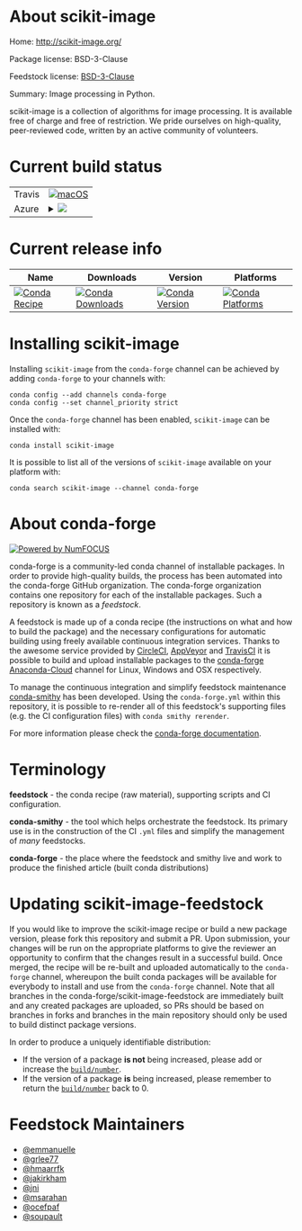 About scikit-image
==================

Home: http://scikit-image.org/

Package license: BSD-3-Clause

Feedstock license: [BSD-3-Clause](https://github.com/conda-forge/scikit-image-feedstock/blob/master/LICENSE.txt)

Summary: Image processing in Python.

scikit-image is a collection of algorithms for image processing.
It is available free of charge and free of restriction.
We pride ourselves on high-quality, peer-reviewed code,
written by an active community of volunteers.


Current build status
====================


<table><tr>
    <td>Travis</td>
    <td>
      <a href="https://travis-ci.com/conda-forge/scikit-image-feedstock">
        <img alt="macOS" src="https://img.shields.io/travis/com/conda-forge/scikit-image-feedstock/master.svg?label=macOS">
      </a>
    </td>
  </tr>
    
  <tr>
    <td>Azure</td>
    <td>
      <details>
        <summary>
          <a href="https://dev.azure.com/conda-forge/feedstock-builds/_build/latest?definitionId=1882&branchName=master">
            <img src="https://dev.azure.com/conda-forge/feedstock-builds/_apis/build/status/scikit-image-feedstock?branchName=master">
          </a>
        </summary>
        <table>
          <thead><tr><th>Variant</th><th>Status</th></tr></thead>
          <tbody><tr>
              <td>linux_64_numpy1.18python3.7.____cpythonpython_implcpython</td>
              <td>
                <a href="https://dev.azure.com/conda-forge/feedstock-builds/_build/latest?definitionId=1882&branchName=master">
                  <img src="https://dev.azure.com/conda-forge/feedstock-builds/_apis/build/status/scikit-image-feedstock?branchName=master&jobName=linux&configuration=linux_64_numpy1.18python3.7.____cpythonpython_implcpython" alt="variant">
                </a>
              </td>
            </tr><tr>
              <td>linux_64_numpy1.18python3.8.____cpythonpython_implcpython</td>
              <td>
                <a href="https://dev.azure.com/conda-forge/feedstock-builds/_build/latest?definitionId=1882&branchName=master">
                  <img src="https://dev.azure.com/conda-forge/feedstock-builds/_apis/build/status/scikit-image-feedstock?branchName=master&jobName=linux&configuration=linux_64_numpy1.18python3.8.____cpythonpython_implcpython" alt="variant">
                </a>
              </td>
            </tr><tr>
              <td>linux_64_numpy1.19python3.7.____73_pypypython_implpypy</td>
              <td>
                <a href="https://dev.azure.com/conda-forge/feedstock-builds/_build/latest?definitionId=1882&branchName=master">
                  <img src="https://dev.azure.com/conda-forge/feedstock-builds/_apis/build/status/scikit-image-feedstock?branchName=master&jobName=linux&configuration=linux_64_numpy1.19python3.7.____73_pypypython_implpypy" alt="variant">
                </a>
              </td>
            </tr><tr>
              <td>linux_64_numpy1.19python3.9.____cpythonpython_implcpython</td>
              <td>
                <a href="https://dev.azure.com/conda-forge/feedstock-builds/_build/latest?definitionId=1882&branchName=master">
                  <img src="https://dev.azure.com/conda-forge/feedstock-builds/_apis/build/status/scikit-image-feedstock?branchName=master&jobName=linux&configuration=linux_64_numpy1.19python3.9.____cpythonpython_implcpython" alt="variant">
                </a>
              </td>
            </tr><tr>
              <td>linux_64_numpy1.21python3.10.____cpythonpython_implcpython</td>
              <td>
                <a href="https://dev.azure.com/conda-forge/feedstock-builds/_build/latest?definitionId=1882&branchName=master">
                  <img src="https://dev.azure.com/conda-forge/feedstock-builds/_apis/build/status/scikit-image-feedstock?branchName=master&jobName=linux&configuration=linux_64_numpy1.21python3.10.____cpythonpython_implcpython" alt="variant">
                </a>
              </td>
            </tr><tr>
              <td>linux_aarch64_numpy1.18python3.7.____cpythonpython_implcpython</td>
              <td>
                <a href="https://dev.azure.com/conda-forge/feedstock-builds/_build/latest?definitionId=1882&branchName=master">
                  <img src="https://dev.azure.com/conda-forge/feedstock-builds/_apis/build/status/scikit-image-feedstock?branchName=master&jobName=linux&configuration=linux_aarch64_numpy1.18python3.7.____cpythonpython_implcpython" alt="variant">
                </a>
              </td>
            </tr><tr>
              <td>linux_aarch64_numpy1.18python3.8.____cpythonpython_implcpython</td>
              <td>
                <a href="https://dev.azure.com/conda-forge/feedstock-builds/_build/latest?definitionId=1882&branchName=master">
                  <img src="https://dev.azure.com/conda-forge/feedstock-builds/_apis/build/status/scikit-image-feedstock?branchName=master&jobName=linux&configuration=linux_aarch64_numpy1.18python3.8.____cpythonpython_implcpython" alt="variant">
                </a>
              </td>
            </tr><tr>
              <td>linux_aarch64_numpy1.19python3.7.____73_pypypython_implpypy</td>
              <td>
                <a href="https://dev.azure.com/conda-forge/feedstock-builds/_build/latest?definitionId=1882&branchName=master">
                  <img src="https://dev.azure.com/conda-forge/feedstock-builds/_apis/build/status/scikit-image-feedstock?branchName=master&jobName=linux&configuration=linux_aarch64_numpy1.19python3.7.____73_pypypython_implpypy" alt="variant">
                </a>
              </td>
            </tr><tr>
              <td>linux_aarch64_numpy1.19python3.9.____cpythonpython_implcpython</td>
              <td>
                <a href="https://dev.azure.com/conda-forge/feedstock-builds/_build/latest?definitionId=1882&branchName=master">
                  <img src="https://dev.azure.com/conda-forge/feedstock-builds/_apis/build/status/scikit-image-feedstock?branchName=master&jobName=linux&configuration=linux_aarch64_numpy1.19python3.9.____cpythonpython_implcpython" alt="variant">
                </a>
              </td>
            </tr><tr>
              <td>linux_aarch64_numpy1.21python3.10.____cpythonpython_implcpython</td>
              <td>
                <a href="https://dev.azure.com/conda-forge/feedstock-builds/_build/latest?definitionId=1882&branchName=master">
                  <img src="https://dev.azure.com/conda-forge/feedstock-builds/_apis/build/status/scikit-image-feedstock?branchName=master&jobName=linux&configuration=linux_aarch64_numpy1.21python3.10.____cpythonpython_implcpython" alt="variant">
                </a>
              </td>
            </tr><tr>
              <td>linux_ppc64le_numpy1.18python3.7.____cpythonpython_implcpython</td>
              <td>
                <a href="https://dev.azure.com/conda-forge/feedstock-builds/_build/latest?definitionId=1882&branchName=master">
                  <img src="https://dev.azure.com/conda-forge/feedstock-builds/_apis/build/status/scikit-image-feedstock?branchName=master&jobName=linux&configuration=linux_ppc64le_numpy1.18python3.7.____cpythonpython_implcpython" alt="variant">
                </a>
              </td>
            </tr><tr>
              <td>linux_ppc64le_numpy1.18python3.8.____cpythonpython_implcpython</td>
              <td>
                <a href="https://dev.azure.com/conda-forge/feedstock-builds/_build/latest?definitionId=1882&branchName=master">
                  <img src="https://dev.azure.com/conda-forge/feedstock-builds/_apis/build/status/scikit-image-feedstock?branchName=master&jobName=linux&configuration=linux_ppc64le_numpy1.18python3.8.____cpythonpython_implcpython" alt="variant">
                </a>
              </td>
            </tr><tr>
              <td>linux_ppc64le_numpy1.19python3.7.____73_pypypython_implpypy</td>
              <td>
                <a href="https://dev.azure.com/conda-forge/feedstock-builds/_build/latest?definitionId=1882&branchName=master">
                  <img src="https://dev.azure.com/conda-forge/feedstock-builds/_apis/build/status/scikit-image-feedstock?branchName=master&jobName=linux&configuration=linux_ppc64le_numpy1.19python3.7.____73_pypypython_implpypy" alt="variant">
                </a>
              </td>
            </tr><tr>
              <td>linux_ppc64le_numpy1.19python3.9.____cpythonpython_implcpython</td>
              <td>
                <a href="https://dev.azure.com/conda-forge/feedstock-builds/_build/latest?definitionId=1882&branchName=master">
                  <img src="https://dev.azure.com/conda-forge/feedstock-builds/_apis/build/status/scikit-image-feedstock?branchName=master&jobName=linux&configuration=linux_ppc64le_numpy1.19python3.9.____cpythonpython_implcpython" alt="variant">
                </a>
              </td>
            </tr><tr>
              <td>linux_ppc64le_numpy1.21python3.10.____cpythonpython_implcpython</td>
              <td>
                <a href="https://dev.azure.com/conda-forge/feedstock-builds/_build/latest?definitionId=1882&branchName=master">
                  <img src="https://dev.azure.com/conda-forge/feedstock-builds/_apis/build/status/scikit-image-feedstock?branchName=master&jobName=linux&configuration=linux_ppc64le_numpy1.21python3.10.____cpythonpython_implcpython" alt="variant">
                </a>
              </td>
            </tr><tr>
              <td>osx_64_numpy1.18python3.7.____cpythonpython_implcpython</td>
              <td>
                <a href="https://dev.azure.com/conda-forge/feedstock-builds/_build/latest?definitionId=1882&branchName=master">
                  <img src="https://dev.azure.com/conda-forge/feedstock-builds/_apis/build/status/scikit-image-feedstock?branchName=master&jobName=osx&configuration=osx_64_numpy1.18python3.7.____cpythonpython_implcpython" alt="variant">
                </a>
              </td>
            </tr><tr>
              <td>osx_64_numpy1.18python3.8.____cpythonpython_implcpython</td>
              <td>
                <a href="https://dev.azure.com/conda-forge/feedstock-builds/_build/latest?definitionId=1882&branchName=master">
                  <img src="https://dev.azure.com/conda-forge/feedstock-builds/_apis/build/status/scikit-image-feedstock?branchName=master&jobName=osx&configuration=osx_64_numpy1.18python3.8.____cpythonpython_implcpython" alt="variant">
                </a>
              </td>
            </tr><tr>
              <td>osx_64_numpy1.19python3.7.____73_pypypython_implpypy</td>
              <td>
                <a href="https://dev.azure.com/conda-forge/feedstock-builds/_build/latest?definitionId=1882&branchName=master">
                  <img src="https://dev.azure.com/conda-forge/feedstock-builds/_apis/build/status/scikit-image-feedstock?branchName=master&jobName=osx&configuration=osx_64_numpy1.19python3.7.____73_pypypython_implpypy" alt="variant">
                </a>
              </td>
            </tr><tr>
              <td>osx_64_numpy1.19python3.9.____cpythonpython_implcpython</td>
              <td>
                <a href="https://dev.azure.com/conda-forge/feedstock-builds/_build/latest?definitionId=1882&branchName=master">
                  <img src="https://dev.azure.com/conda-forge/feedstock-builds/_apis/build/status/scikit-image-feedstock?branchName=master&jobName=osx&configuration=osx_64_numpy1.19python3.9.____cpythonpython_implcpython" alt="variant">
                </a>
              </td>
            </tr><tr>
              <td>osx_64_numpy1.21python3.10.____cpythonpython_implcpython</td>
              <td>
                <a href="https://dev.azure.com/conda-forge/feedstock-builds/_build/latest?definitionId=1882&branchName=master">
                  <img src="https://dev.azure.com/conda-forge/feedstock-builds/_apis/build/status/scikit-image-feedstock?branchName=master&jobName=osx&configuration=osx_64_numpy1.21python3.10.____cpythonpython_implcpython" alt="variant">
                </a>
              </td>
            </tr><tr>
              <td>osx_arm64_numpy1.19python3.8.____cpython</td>
              <td>
                <a href="https://dev.azure.com/conda-forge/feedstock-builds/_build/latest?definitionId=1882&branchName=master">
                  <img src="https://dev.azure.com/conda-forge/feedstock-builds/_apis/build/status/scikit-image-feedstock?branchName=master&jobName=osx&configuration=osx_arm64_numpy1.19python3.8.____cpython" alt="variant">
                </a>
              </td>
            </tr><tr>
              <td>osx_arm64_numpy1.19python3.9.____cpython</td>
              <td>
                <a href="https://dev.azure.com/conda-forge/feedstock-builds/_build/latest?definitionId=1882&branchName=master">
                  <img src="https://dev.azure.com/conda-forge/feedstock-builds/_apis/build/status/scikit-image-feedstock?branchName=master&jobName=osx&configuration=osx_arm64_numpy1.19python3.9.____cpython" alt="variant">
                </a>
              </td>
            </tr><tr>
              <td>osx_arm64_numpy1.21python3.10.____cpython</td>
              <td>
                <a href="https://dev.azure.com/conda-forge/feedstock-builds/_build/latest?definitionId=1882&branchName=master">
                  <img src="https://dev.azure.com/conda-forge/feedstock-builds/_apis/build/status/scikit-image-feedstock?branchName=master&jobName=osx&configuration=osx_arm64_numpy1.21python3.10.____cpython" alt="variant">
                </a>
              </td>
            </tr><tr>
              <td>win_64_numpy1.18python3.7.____cpythonpython_implcpython</td>
              <td>
                <a href="https://dev.azure.com/conda-forge/feedstock-builds/_build/latest?definitionId=1882&branchName=master">
                  <img src="https://dev.azure.com/conda-forge/feedstock-builds/_apis/build/status/scikit-image-feedstock?branchName=master&jobName=win&configuration=win_64_numpy1.18python3.7.____cpythonpython_implcpython" alt="variant">
                </a>
              </td>
            </tr><tr>
              <td>win_64_numpy1.18python3.8.____cpythonpython_implcpython</td>
              <td>
                <a href="https://dev.azure.com/conda-forge/feedstock-builds/_build/latest?definitionId=1882&branchName=master">
                  <img src="https://dev.azure.com/conda-forge/feedstock-builds/_apis/build/status/scikit-image-feedstock?branchName=master&jobName=win&configuration=win_64_numpy1.18python3.8.____cpythonpython_implcpython" alt="variant">
                </a>
              </td>
            </tr><tr>
              <td>win_64_numpy1.19python3.7.____73_pypypython_implpypy</td>
              <td>
                <a href="https://dev.azure.com/conda-forge/feedstock-builds/_build/latest?definitionId=1882&branchName=master">
                  <img src="https://dev.azure.com/conda-forge/feedstock-builds/_apis/build/status/scikit-image-feedstock?branchName=master&jobName=win&configuration=win_64_numpy1.19python3.7.____73_pypypython_implpypy" alt="variant">
                </a>
              </td>
            </tr><tr>
              <td>win_64_numpy1.19python3.9.____cpythonpython_implcpython</td>
              <td>
                <a href="https://dev.azure.com/conda-forge/feedstock-builds/_build/latest?definitionId=1882&branchName=master">
                  <img src="https://dev.azure.com/conda-forge/feedstock-builds/_apis/build/status/scikit-image-feedstock?branchName=master&jobName=win&configuration=win_64_numpy1.19python3.9.____cpythonpython_implcpython" alt="variant">
                </a>
              </td>
            </tr><tr>
              <td>win_64_numpy1.21python3.10.____cpythonpython_implcpython</td>
              <td>
                <a href="https://dev.azure.com/conda-forge/feedstock-builds/_build/latest?definitionId=1882&branchName=master">
                  <img src="https://dev.azure.com/conda-forge/feedstock-builds/_apis/build/status/scikit-image-feedstock?branchName=master&jobName=win&configuration=win_64_numpy1.21python3.10.____cpythonpython_implcpython" alt="variant">
                </a>
              </td>
            </tr>
          </tbody>
        </table>
      </details>
    </td>
  </tr>
</table>

Current release info
====================

| Name | Downloads | Version | Platforms |
| --- | --- | --- | --- |
| [![Conda Recipe](https://img.shields.io/badge/recipe-scikit--image-green.svg)](https://anaconda.org/conda-forge/scikit-image) | [![Conda Downloads](https://img.shields.io/conda/dn/conda-forge/scikit-image.svg)](https://anaconda.org/conda-forge/scikit-image) | [![Conda Version](https://img.shields.io/conda/vn/conda-forge/scikit-image.svg)](https://anaconda.org/conda-forge/scikit-image) | [![Conda Platforms](https://img.shields.io/conda/pn/conda-forge/scikit-image.svg)](https://anaconda.org/conda-forge/scikit-image) |

Installing scikit-image
=======================

Installing `scikit-image` from the `conda-forge` channel can be achieved by adding `conda-forge` to your channels with:

```
conda config --add channels conda-forge
conda config --set channel_priority strict
```

Once the `conda-forge` channel has been enabled, `scikit-image` can be installed with:

```
conda install scikit-image
```

It is possible to list all of the versions of `scikit-image` available on your platform with:

```
conda search scikit-image --channel conda-forge
```


About conda-forge
=================

[![Powered by
NumFOCUS](https://img.shields.io/badge/powered%20by-NumFOCUS-orange.svg?style=flat&colorA=E1523D&colorB=007D8A)](https://numfocus.org)

conda-forge is a community-led conda channel of installable packages.
In order to provide high-quality builds, the process has been automated into the
conda-forge GitHub organization. The conda-forge organization contains one repository
for each of the installable packages. Such a repository is known as a *feedstock*.

A feedstock is made up of a conda recipe (the instructions on what and how to build
the package) and the necessary configurations for automatic building using freely
available continuous integration services. Thanks to the awesome service provided by
[CircleCI](https://circleci.com/), [AppVeyor](https://www.appveyor.com/)
and [TravisCI](https://travis-ci.com/) it is possible to build and upload installable
packages to the [conda-forge](https://anaconda.org/conda-forge)
[Anaconda-Cloud](https://anaconda.org/) channel for Linux, Windows and OSX respectively.

To manage the continuous integration and simplify feedstock maintenance
[conda-smithy](https://github.com/conda-forge/conda-smithy) has been developed.
Using the ``conda-forge.yml`` within this repository, it is possible to re-render all of
this feedstock's supporting files (e.g. the CI configuration files) with ``conda smithy rerender``.

For more information please check the [conda-forge documentation](https://conda-forge.org/docs/).

Terminology
===========

**feedstock** - the conda recipe (raw material), supporting scripts and CI configuration.

**conda-smithy** - the tool which helps orchestrate the feedstock.
                   Its primary use is in the construction of the CI ``.yml`` files
                   and simplify the management of *many* feedstocks.

**conda-forge** - the place where the feedstock and smithy live and work to
                  produce the finished article (built conda distributions)


Updating scikit-image-feedstock
===============================

If you would like to improve the scikit-image recipe or build a new
package version, please fork this repository and submit a PR. Upon submission,
your changes will be run on the appropriate platforms to give the reviewer an
opportunity to confirm that the changes result in a successful build. Once
merged, the recipe will be re-built and uploaded automatically to the
`conda-forge` channel, whereupon the built conda packages will be available for
everybody to install and use from the `conda-forge` channel.
Note that all branches in the conda-forge/scikit-image-feedstock are
immediately built and any created packages are uploaded, so PRs should be based
on branches in forks and branches in the main repository should only be used to
build distinct package versions.

In order to produce a uniquely identifiable distribution:
 * If the version of a package **is not** being increased, please add or increase
   the [``build/number``](https://docs.conda.io/projects/conda-build/en/latest/resources/define-metadata.html#build-number-and-string).
 * If the version of a package **is** being increased, please remember to return
   the [``build/number``](https://docs.conda.io/projects/conda-build/en/latest/resources/define-metadata.html#build-number-and-string)
   back to 0.

Feedstock Maintainers
=====================

* [@emmanuelle](https://github.com/emmanuelle/)
* [@grlee77](https://github.com/grlee77/)
* [@hmaarrfk](https://github.com/hmaarrfk/)
* [@jakirkham](https://github.com/jakirkham/)
* [@jni](https://github.com/jni/)
* [@msarahan](https://github.com/msarahan/)
* [@ocefpaf](https://github.com/ocefpaf/)
* [@soupault](https://github.com/soupault/)

